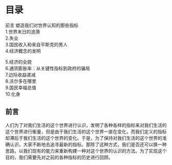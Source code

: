# 目录
前言 塑造我们对世界认知的那些指标      
1.世界末日的涟漪     
2.失业   
3.国民收入和来自平斯克的男人    
4.经济概念的发明    

5.经济的全貌    
6.通货膨胀率：从关键性指标到政府的骗局   
7.边际收益递减   
8.沃尔多在哪里    
9.国民幸福总值   
10.化身    

## 前言 
人们为了对我们生活的这个世界进行认识，发明了各种各样的指标来对我们生活的这个世界进行衡量，但是由于我们生活的这个世界一直在变化，而我们定义的指标却滞后于我们生活的这个世界的变化。于是，为了保持对我们生活的这个世界的准确认识，大家不断地去追寻最新的指标。那除了这种方式，我们是否还可以换一种思路，以我们现有的能力来重新构建一种对这个世界的认识的方法。为了实现这个目的，我们需要先对之前的各种指标的历史进行回顾。
